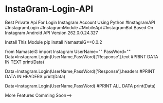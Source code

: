 # InstaGram-Login-API
Best Private Api For Login Instagram Account Using Python #InstagramAPI #InstagramLogin #InstagramModule #MobileApi #InstagramBot
Based On Instagram Android API
Version 262.0.0.24.327

Install This Module
pip install NamasteiG==0.0.2

from NamasteiG import Instagram
UserName=""
PassWord=""
Data=Instagram.Login(UserName,PassWord)['Response'].text #PRINT DATA IN TEXT
print(Data)

Data=Instagram.Login(UserName,PassWord)['Response'].headers #PRINT DATA IN HEADERS
print(Data)

Data=Instagram.Login(UserName,PassWord) #PRINT ALL DATA
print(Data)



More Features Comming Soon-->
